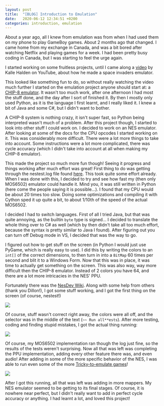 ```yaml
---
layout: post
title:  "[BLOG] Introduction to Emulation"
date:   2020-06-12 12:34:51 +0200
categories: introduction, emulation
---
```


About a year ago, all I knew from emulation was from when I had used them on my phone to play GameBoy games. About 2 months ago that changed. I came home from my exchange in Canada, and was a bit bored after watching Netflix and playing games for a week. I had been pretty busy coding in Canada, but I was starting to feel the urge again.

I started working on some fruitless projects, until I came along a [video](https://www.youtube.com/watch?v=cjDwPCWm6-w&t=478s) by Kalle Halden on YouTube, about how he made a space invaders emulator.

This looked like something fun to do, so without really watching the video much further I started on the emulation project anyone should start at: a [CHIP-8 emulator](https://github.com/DenSinH/chip8). It wasn't too much work, after one afternoon I had most the stuff done, and the day after I sort of finished it. By then I mostly only used Python, as it is the language I first learnt, and I really liked it. I knew a bit of Java and some C#, but I didn't want to bother.

A CHIP-8 system is nothing crazy, it isn't super fast, so Python being interpreted wasn't much of a problem. After this project though, I started to look into other stuff I could work on. I decided to work on an NES emulator. After looking at some of the docs for the CPU opcodes I started working on it. This was considerably more difficult. There were a lot more things to take into account. Some instructions were a lot more complicated, there was cycle accuracy (which I didn't take into account at all when making my CHIP-8 emulator).

This made the project so much more fun though! Seeing it progress and things working after much effort was great! First thing to do was getting through the nestest.log file found [here](http://www.qmtpro.com/~nes/misc/). This took quite some effort already. When I was done with this, I decided to try and see how fast my (then only MOS6502) emulator could handle it. Mind you, it was still written in Python (here come the people saying it is possible...). I found that my CPU would be about 20 times too slow. Doing some optimizations and compiling it with Cython sped it up quite a bit, to about 1/10th of the speed of the actual MOS6502.

I decided I had to switch languages. First of all I tried Java, but that was quite annoying, as the builtin `byte` type is signed... I decided to translate the whole thing over to C# as well (which by then didn't take all too much effort, because the syntax is pretty similar to Java I found). After figuring out you can turn off Debug mode in VS, I decided that was the way to go.

I figured out how to get stuff on the screen (in Python I would just use PyGame, which is really easy to use). I did this by writing the colors to an `int[]` of the correct dimensions, to then turn in into a `BitMap` 60 times per second and blit it to a Windows Form. Now that this was in place, it was time to actually get something on the screen. This was also way, way more difficult then the CHIP-8 emulator. Instead of 2 colors you have 64, and there are a lot more intricacies in the NES' PPU.

Fortunately there was the [NesDev Wiki](http://wiki.nesdev.com/w/index.php/Nesdev_Wiki). Along with some help from others (thank you Dillon!), I got some stuff working, and I got the first thing on the screen (of course, nestest!)

<img src="{{site.baseurl}}/Images/NES/nestest_faillure.png">

Of course, stuff wasn't correct right away, the colors were all off, and the selector was in the middle of the text (`~~ Run all**ests`). After more testing, coding and finding stupid mistakes, I got the actual thing running:

<img src="{{site.baseurl}}/Images/NES/nestest.png">

Of course, my MOS6502 implementation ran though the log just fine, so the results of the tests weren't surprising. Now all that was left was completing the PPU implementation, adding every other feature there was, and even audio! After adding in some of the more specific behavior of the NES, I was able to run even some of the more [Tricky-to-emulate games](https://wiki.nesdev.com/w/index.php/Tricky-to-emulate_games)!

<img src="{{site.baseurl}}/Images/NES/smbworking.png">

After I got this running, all that was left was adding in more mappers. My NES emulator seemed to be getting to its final stages. Of course, it is nowhere near perfect, but I didn't really want to add in perfect cycle accuracy or anything. I had learnt a lot, and loved this project!
